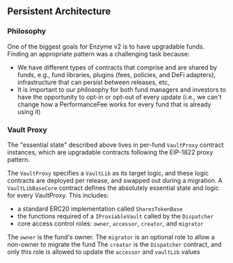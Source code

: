 ## Persistent Architecture
### Philosophy

One of the biggest goals for Enzyme v2 is to have upgradable funds. Finding an appropriate pattern was a challenging task because:
-   We have different types of contracts that comprise and are shared by funds, e.g., fund libraries, plugins (fees, policies, and DeFi adapters), infrastructure that can persist between releases, etc,
-   It is important to our philosophy for both fund managers and investors to have the opportunity to opt-in or opt-out of every update (i.e., we can't change how a PerformanceFee works for every fund that is already using it)

### Vault Proxy
The "essential state" described above lives in per-fund `VaultProxy` contract instances, which are upgradable contracts following the EIP-1822 proxy pattern.

The `VaultProxy` specifies a `VaultLib` as its target logic, and these logic contracts are deployed per release, and swapped out during a migration.
A `VaultLibBaseCore` contract defines the absolutely essential state and logic for every VaultProxy. This includes:
-   a standard ERC20 implementation called `SharesTokenBase`
-   the functions required of a `IProxiableVault` called by the `Dispatcher`
-   core access control roles: `owner`, `accessor`, `creator`, and `migrator`

The `owner` is the fund's owner.
The `migrator` is an optional role to allow a non-owner to migrate the fund
The `creator` is the `Dispatcher` contract, and only this role is allowed to update the `accessor` and `vaultLib` values